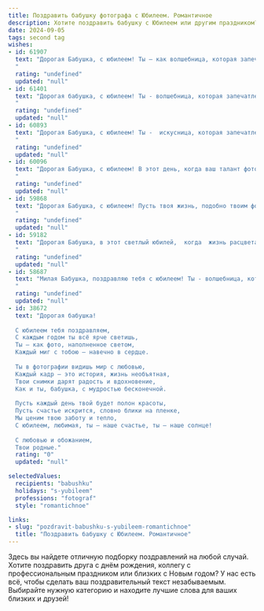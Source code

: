 ```yaml
---
title: Поздравить бабушку фотографа с Юбилеем. Романтичное
description: Хотите поздравить бабушку с Юбилеем или другим праздником? Наш ИИ создаст незабываемое поздравление, а вы обязательно выделитесь среди других.  
date: 2024-09-05
tags: second tag
wishes:
- id: 61907
  text: "Дорогая Бабушка, с юбилеем! Ты – как волшебница, которая запечатлела на фотографиях самые яркие моменты нашей жизни. Пусть твоя душа всегда будет полна творческой энергии, а глаза светятся радостью и любовью!
  "
  rating: "undefined"
  updated: "null"
- id: 61401
  text: "Дорогая бабушка, с юбилеем! Ты - волшебница, которая запечатлела самые яркие моменты нашей жизни, как прекрасными фотоснимками, так и в наших сердцах. Пусть каждый день будет полон света, любви и творческих вдохновений!
  "
  rating: "undefined"
  updated: "null"
- id: 60893
  text: "Дорогая Бабушка, с юбилеем! Ты -  искусница, которая запечатлела самые ценные мгновения нашей жизни, мастерски поймав свет в глазах и улыбки на лицах. Твоя работа - это не просто фотографии, а целые истории, полные любви и тепла. Пусть каждый новый день будет полон вдохновения, а твои снимки продолжают радовать мир своей красотой и душевностью!
  "
  rating: "undefined"
  updated: "null"
- id: 60096
  text: "Дорогая Бабушка, с юбилеем! В этот день, когда ваш талант фотографа запечатлел столько прекрасных моментов, позвольте мне сказать, что ваша жизнь – это целая фотогалерея, наполненная любовью, теплом и счастьем, которые вы дарите нам каждый день. Пусть ваша душа всегда будет такой же светлой и чистой, как ваши снимки, а ваш взгляд – таким же ясным и проникновенным, как объектив вашей камеры!
  "
  rating: "undefined"
  updated: "null"
- id: 59868
  text: "Дорогая Бабушка, с юбилеем! Пусть твоя жизнь, подобно твоим фотографиям, будет наполнена яркими моментами, теплыми красками и нежной любовью. Счастья тебе, здоровья и долгих лет, полных вдохновения и творческих успехов!
  "
  rating: "undefined"
  updated: "null"
- id: 59182
  text: "Дорогая Бабушка, в этот светлый юбилей,  когда  жизнь расцветает новыми красками, как твои чудесные фотографии,  я хочу пожелать тебе  море  любви,  крепкого здоровья и  радости  от  каждого мгновения! Пусть  каждый  день  будет полон  счастья,  как  твои  воспоминания,  запечатленные  на  пленке!
  "
  rating: "undefined"
  updated: "null"
- id: 58687
  text: "Милая Бабушка, поздравляю тебя с юбилеем! Ты - волшебница, которая запечатлела в своих фотографиях не только мгновения, но и любовь, радость, тепло и всю красоту жизни. Пусть твой объектив всегда ловит только счастливые моменты, а сердце наполняется любовью и благополучием!
  "
  rating: "undefined"
  updated: "null"
- id: 38672
  text: "Дорогая бабушка!
  
  С юбилеем тебя поздравляем,
  С каждым годом ты всё ярче светишь,
  Ты – как фото, наполненное светом,
  Каждый миг с тобою – навечно в сердце.
  
  Ты в фотографии видишь мир с любовью,
  Каждый кадр – это история, жизнь необъятная,
  Твои снимки дарят радость и вдохновение,
  Как и ты, бабушка, с мудростью бесконечной.
  
  Пусть каждый день твой будет полон красоты,
  Пусть счастье искрится, словно блики на пленке,
  Мы ценим твою заботу и тепло,
  С юбилеем, любимая, ты – наше счастье, ты – наше солнце!
  
  С любовью и обожанием,
  Твои родные."
  rating: "0"
  updated: "null"

selectedValues:
  recipients: "babushku"
  holidays: "s-yubileem"
  professions: "fotograf"
  style: "romantichnoe"

links:
- slug: "pozdravit-babushku-s-yubileem-romantichnoe"
  title: "Поздравить бабушку с Юбилеем. Романтичное"
---
```


Здесь вы найдете отличную подборку поздравлений на любой случай. 
Хотите поздравить друга с днём рождения, коллегу с профессиональным праздником или близких с Новым годом? У нас есть всё, чтобы сделать ваш поздравительный текст незабываемым. Выбирайте нужную категорию и находите лучшие слова для ваших близких и друзей!
